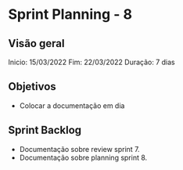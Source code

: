 # Sprint Planning - 8

## Visão geral

Inicio: 15/03/2022 
Fim: 22/03/2022 
Duração: 7 dias

## Objetivos

* Colocar a documentação em dia

## Sprint Backlog

* Documentação sobre review sprint 7.
* Documentação sobre planning sprint 8.